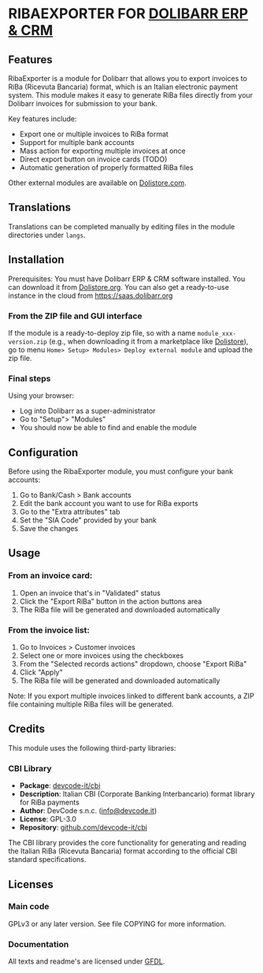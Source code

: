 # RIBAEXPORTER FOR [DOLIBARR ERP & CRM](https://www.dolibarr.org)

## Features

RibaExporter is a module for Dolibarr that allows you to export invoices to RiBa (Ricevuta Bancaria) format, which is an Italian electronic payment system. This module makes it easy to generate RiBa files directly from your Dolibarr invoices for submission to your bank.

Key features include:
- Export one or multiple invoices to RiBa format
- Support for multiple bank accounts
- Mass action for exporting multiple invoices at once
- Direct export button on invoice cards (TODO)
- Automatic generation of properly formatted RiBa files

<!--
![Screenshot ribaexporter](img/screenshot_ribaexporter.png?raw=true "RibaExporter"){imgmd}
-->

Other external modules are available on [Dolistore.com](https://www.dolistore.com).

## Translations

Translations can be completed manually by editing files in the module directories under `langs`.

<!--
This module contains also a sample configuration for Transifex, under the hidden directory [.tx](.tx), so it is possible to manage translation using this service.

For more information, see the [translator's documentation](https://wiki.dolibarr.org/index.php/Translator_documentation).

There is a [Transifex project](https://transifex.com/projects/p/dolibarr-module-template) for this module.
-->


## Installation

Prerequisites: You must have Dolibarr ERP & CRM software installed. You can download it from [Dolistore.org](https://www.dolibarr.org).
You can also get a ready-to-use instance in the cloud from https://saas.dolibarr.org


### From the ZIP file and GUI interface

If the module is a ready-to-deploy zip file, so with a name `module_xxx-version.zip` (e.g., when downloading it from a marketplace like [Dolistore](https://www.dolistore.com)),
go to menu `Home> Setup> Modules> Deploy external module` and upload the zip file.

<!--

Note: If this screen tells you that there is no "custom" directory, check that your setup is correct:

- In your Dolibarr installation directory, edit the `htdocs/conf/conf.php` file and check that following lines are not commented:

    ```php
    //$dolibarr_main_url_root_alt ...
    //$dolibarr_main_document_root_alt ...
    ```

- Uncomment them if necessary (delete the leading `//`) and assign the proper value according to your Dolibarr installation

    For example :

    - UNIX:
        ```php
        $dolibarr_main_url_root_alt = '/custom';
        $dolibarr_main_document_root_alt = '/var/www/Dolibarr/htdocs/custom';
        ```

    - Windows:
        ```php
        $dolibarr_main_url_root_alt = '/custom';
        $dolibarr_main_document_root_alt = 'C:/My Web Sites/Dolibarr/htdocs/custom';
        ```
-->

<!--

### From a GIT repository

Clone the repository in `$dolibarr_main_document_root_alt/ribaexporter`

```shell
cd ....../custom
git clone git@github.com:gitlogin/ribaexporter.git ribaexporter
```

-->

### Final steps

Using your browser:

  - Log into Dolibarr as a super-administrator
  - Go to "Setup"> "Modules"
  - You should now be able to find and enable the module

## Configuration

Before using the RibaExporter module, you must configure your bank accounts:

1. Go to Bank/Cash > Bank accounts
2. Edit the bank account you want to use for RiBa exports
3. Go to the "Extra attributes" tab
4. Set the "SIA Code" provided by your bank
5. Save the changes

## Usage

### From an invoice card:
1. Open an invoice that's in "Validated" status
2. Click the "Export RiBa" button in the action buttons area
3. The RiBa file will be generated and downloaded automatically

### From the invoice list:
1. Go to Invoices > Customer invoices
2. Select one or more invoices using the checkboxes
3. From the "Selected records actions" dropdown, choose "Export RiBa"
4. Click "Apply"
5. The RiBa file will be generated and downloaded automatically

Note: If you export multiple invoices linked to different bank accounts, a ZIP file containing multiple RiBa files will be generated.



## Credits

This module uses the following third-party libraries:

### CBI Library
- **Package**: [devcode-it/cbi](https://packagist.org/packages/devcode-it/cbi)
- **Description**: Italian CBI (Corporate Banking Interbancario) format library for RiBa payments
- **Author**: DevCode s.n.c. (info@devcode.it)
- **License**: GPL-3.0
- **Repository**: [github.com/devcode-it/cbi](https://github.com/devcode-it/cbi)

The CBI library provides the core functionality for generating and reading the Italian RiBa (Ricevuta Bancaria) format according to the official CBI standard specifications.

## Licenses

### Main code

GPLv3 or any later version. See file COPYING for more information.

### Documentation

All texts and readme's are licensed under [GFDL](https://www.gnu.org/licenses/fdl-1.3.en.html).

